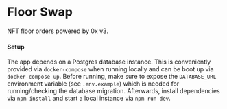 # Floor Swap

NFT floor orders powered by 0x v3.

#### Setup

The app depends on a Postgres database instance. This is conveniently provided via `docker-compose` when running locally and can be boot up via `docker-compose up`. Before running, make sure to expose the `DATABASE_URL` environment variable (see `.env.example`) which is needed for running/checking the database migration. Afterwards, install dependencies via `npm install` and start a local instance via `npm run dev`.
